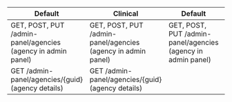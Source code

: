 | Default | Clinical | Default | Clinical | Default | Clinical | Default | Clinical |
| --- | --- | --- | --- | --- | --- | --- | --- |
| GET, POST, PUT /admin-panel/agencies (agency in admin panel) | GET, POST, PUT /admin-panel/agencies (agency in admin panel) |GET, POST, PUT /admin-panel/agencies (agency in admin panel) | GET, POST, PUT /admin-panel/agencies (agency in admin panel) |GET, POST, PUT /admin-panel/agencies (agency in admin panel) | GET, POST, PUT /admin-panel/agencies (agency in admin panel) |GET, POST, PUT /admin-panel/agencies (agency in admin panel) | GET, POST, PUT /admin-panel/agencies (agency in admin panel) |
| GET /admin-panel/agencies/{guid} (agency details) | GET /admin-panel/agencies/{guid} (agency details) |
